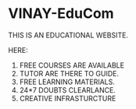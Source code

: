 # VINAY-EduCom
THIS IS AN EDUCATIONAL WEBSITE.

HERE:
1. FREE COURSES ARE AVAILABLE
2. TUTOR ARE THERE TO GUIDE.
3. FREE LEARNING MATERIALS.
4. 24*7 DOUBTS CLEARLANCE.
5. CREATIVE INFRASTURCTURE
